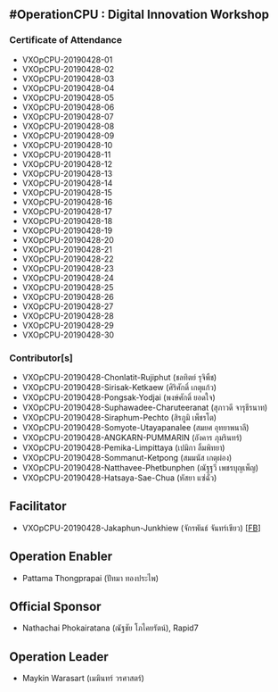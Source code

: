 ## #OperationCPU : Digital Innovation Workshop


### Certificate of Attendance

+ VXOpCPU-20190428-01
+ VXOpCPU-20190428-02
+ VXOpCPU-20190428-03
+ VXOpCPU-20190428-04
+ VXOpCPU-20190428-05
+ VXOpCPU-20190428-06
+ VXOpCPU-20190428-07
+ VXOpCPU-20190428-08
+ VXOpCPU-20190428-09
+ VXOpCPU-20190428-10
+ VXOpCPU-20190428-11
+ VXOpCPU-20190428-12
+ VXOpCPU-20190428-13
+ VXOpCPU-20190428-14
+ VXOpCPU-20190428-15
+ VXOpCPU-20190428-16
+ VXOpCPU-20190428-17
+ VXOpCPU-20190428-18
+ VXOpCPU-20190428-19
+ VXOpCPU-20190428-20
+ VXOpCPU-20190428-21
+ VXOpCPU-20190428-22
+ VXOpCPU-20190428-23
+ VXOpCPU-20190428-24
+ VXOpCPU-20190428-25
+ VXOpCPU-20190428-26
+ VXOpCPU-20190428-27
+ VXOpCPU-20190428-28
+ VXOpCPU-20190428-29
+ VXOpCPU-20190428-30

### Contributor[s]

+ VXOpCPU-20190428-Chonlatit-Rujiphut (ชลทิตย์ รุจิพืช)
+ VXOpCPU-20190428-Sirisak-Ketkaew (ศิริศักดิ์ เกตุแก้ว)
+ VXOpCPU-20190428-Pongsak-Yodjai (พงษ์ศักดิ์ ยอดใจ)
+ VXOpCPU-20190428-Suphawadee-Charuteeranat (สุภาวดี จารุธีรนาท)
+ VXOpCPU-20190428-Siraphum-Pechto (สิรภูมิ เพ็ชรโต)
+ VXOpCPU-20190428-Somyote-Utayapanalee (สมยศ อุทยาพนาลี)
+ VXOpCPU-20190428-ANGKARN-PUMMARIN (อังคาร ภุมรินทร์)
+ VXOpCPU-20190428-Pemika-Limpittaya (เปมิกา ลิ้มพิทยา)
+ VXOpCPU-20190428-Sommanut-Ketpong (สมมนัส เกตุผ่อง)
+ VXOpCPU-20190428-Natthavee-Phetbunphen (ณัฐฐวี เพชรบุญเพ็ญ)
+ VXOpCPU-20190428-Hatsaya-Sae-Chua (หัสยา แซ่ฉั่ว)

## Facilitator
+ VXOpCPU-20190428-Jakaphun-Junkhiew (จักรพันธ์ จันทร์เขียว) [[FB](https://www.facebook.com/Jojo.just.go)]

## Operation Enabler
+ Pattama Thongprapai (ปัทมา ทองประไพ)

## Official Sponsor
+ Nathachai Phokairatana (ณัฐชัย โภไคยรัตน์), Rapid7

## Operation Leader
+ Maykin Warasart (เมฆินทร์ วรศาสตร์)
